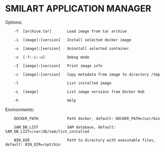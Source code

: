 # SMILART APPLICATION MANAGER #

Options:

        -f  [archive.tar]       Load image from tar archive

        -i  [image]:[version]   Install selected docker image

        -u  [image]:[version]   Uninstall selected container

        -x  [-f:-i:-u]          Debug mode

        -I  [image]:[version]   Print image info

        -c  [image]:[version]   Copy metadata from image to directory /tmp

        -l                      List installed image

        -L  [image]             List image versions from Docker Hub

        -h                      Help

Environments:

        DOCKER_PATH             Path docker, default: DOCKER_PATH=/usr/bin

        SAM_DB_LIST             SAM database, default: SAM_DB_LIST=/var/db/sam/list_installed

        BIN_DIR                 Path to directory with executable files, default: BIN_DIR=/opt/bin